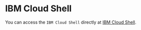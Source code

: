 # IBM Cloud Shell

You can access the `IBM Cloud Shell` directly at [IBM Cloud Shell](https://cloud.ibm.com/shell).
